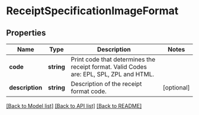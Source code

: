# ReceiptSpecificationImageFormat

## Properties
Name | Type | Description | Notes
------------ | ------------- | ------------- | -------------
**code** | **string** | Print code that determines the receipt format. Valid Codes are: EPL, SPL, ZPL and HTML. | 
**description** | **string** | Description of the receipt format code. | [optional] 

[[Back to Model list]](../../README.md#documentation-for-models) [[Back to API list]](../../README.md#documentation-for-api-endpoints) [[Back to README]](../../README.md)

